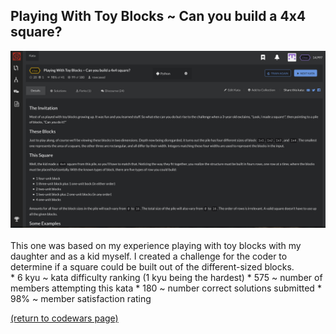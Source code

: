 ## Playing With Toy Blocks ~ Can you build a 4x4 square?
<img src="images/build_square_screen_shot.png?raw=true"/>
<br>
<br>
This one was based on my experience playing with toy blocks with my daughter and as a kid myself. I created a challenge for the coder to determine if a square could be built out of the different-sized blocks.
<br>
* 6 kyu ~ kata difficulty ranking (1 kyu being the hardest)
* 575 ~ number of members attempting this kata
* 180 ~ number correct solutions submitted
* 98% ~ member satisfaction rating


<a href="https://rowcased.github.io/alternate_page.html#creator">(return to codewars page)</a>
